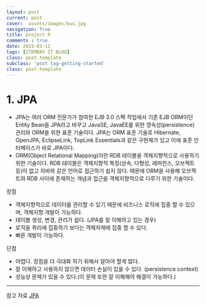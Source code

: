 ```yaml
---
layout: post
current: post
cover:  assets/images/bus.jpg
navigation: True
title: project R
comments : true
date: 2019-03-11
tags: [ITEMBAY IT BLOG]
class: post-template
subclass: 'post tag-getting-started'
class: post-template
---
```

<h1> 1. JPA </h1>


* JPA는 여러 ORM 전문가가 참여한 EJB 3.0 스펙 작업에서 기존 EJB ORM이던 Entity Bean을 JPA라고 바꾸고 JavaSE, JavaEE를 위한 영속성(persistence) 관리와 ORM을 위한 표준 기술이다. JPA는 ORM 표준 기술로 Hibernate, OpenJPA, EclipseLink, TopLink Essentials과 같은 구현체가 있고 이에 표준 인터페이스가 바로 JPA이다.
* ORM(Object Relational Mapping)이란 RDB 테이블을 객체지향적으로 사용하기 위한 기술이다. RDB 테이블은 객체지향적 특징(상속, 다형성, 레퍼런스, 오브젝트 등)이 없고 자바와 같은 언어로 접근하기 쉽지 않다. 때문에 ORM을 사용해 오브젝트와 RDB 사이에 존재하는 개념과 접근을 객체지향적으로 다루기 위한 기술이다.

장점  


<ul>
	<li>객체지향적으로 데이터를 관리할 수 있기 때문에 비즈니스 로직에 집중 할 수 있으며, 객체지향 개발이 가능하다.</li>
	<li>테이블 생성, 변경, 관리가 쉽다. (JPA를 잘 이해하고 있는 경우)</li>
	<li>로직을 쿼리에 집중하기 보다는 객체자체에 집중 할 수 있다.</li>
	<li>빠른 개발이 가능하다.</li>
</ul>

단점


<ul>
	<li>어렵다. 장점을 더 극대화 하기 위해서 알아야 할게 많다.</li>
	<li>잘 이해하고 사용하지 않으면 데이터 손실이 있을 수 있다. (persistence context)</li>
	<li>성능상 문제가 있을 수 있다.(이 문제 또한 잘 이해해야 해결이 가능하다.)</li>
</ul>

---


참고 자료 
[JPA](https://blog.woniper.net/255)



